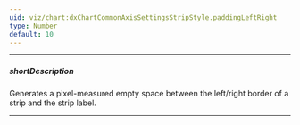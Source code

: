 ```yaml
---
uid: viz/chart:dxChartCommonAxisSettingsStripStyle.paddingLeftRight
type: Number
default: 10
---
```

---
##### shortDescription
Generates a pixel-measured empty space between the left/right border of a strip and the strip label.

---
<!--
This property depends on the **label**.**horizontalAlignment** in the following way.

- **horizontalAlignment** is *"left"* &rarr; padding applies to the left border of a strip;       
- **horizontalAlignment** is *"right"* &rarr; padding applies to the right border of a strip;      
- **horizontalAlignment** is *"center"* &rarr; padding is calculated automatically.

![DevExtreme HTML5 Charts StripPadding](/images/ChartJS/StripPaddingLeftRight.png)

#####See Also#####
- **commonAxisSettings**.**stripStyle**.**label**.[horizontalAlignment](/api-reference/10%20UI%20Components/dxChart/1%20Configuration/commonAxisSettings/stripStyle/label/horizontalAlignment.md '/Documentation/ApiReference/UI_Components/dxChart/Configuration/commonAxisSettings/stripStyle/label/#horizontalAlignment') - aligns strip labels in the horizontal direction. Applies to all strips.
- **argumentAxis**.**stripStyle**.**label**.[horizontalAlignment](/api-reference/10%20UI%20Components/dxChart/1%20Configuration/commonAxisSettings/stripStyle/label/horizontalAlignment.md '/Documentation/ApiReference/UI_Components/dxChart/Configuration/argumentAxis/stripStyle/label/#horizontalAlignment') - aligns strip labels in the horizontal direction. Applies to the strips belonging to the argument axis.
- **valueAxis**.**stripStyle**.**label**.[horizontalAlignment](/api-reference/10%20UI%20Components/dxChart/1%20Configuration/commonAxisSettings/stripStyle/label/horizontalAlignment.md '/Documentation/ApiReference/UI_Components/dxChart/Configuration/valueAxis/stripStyle/label/#horizontalAlignment') - aligns strip labels in the horizontal direction. Applies to the strips belonging to the value axis.
-->